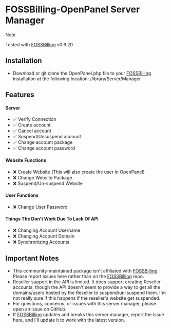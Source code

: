 # FOSSBilling-OpenPanel Server Manager

> [!NOTE]  
> Tested with [FOSSBilling](https://github.com/FOSSBilling/FOSSBilling) v0.6.20
> 



## Installation

- Download or git clone the OpenPanel.php file to your [FOSSBilling](https://github.com/FOSSBilling/FOSSBilling) installation at the following location: /library/Server/Manager


## Features
#### Server
- ✅ Verify Connection
- ✅ Create account
- ✅ Cancel account
- ✅ Suspend/Unsuspend account
- ✅ Change account package
- ✅ Change account password

#### Website Functions
- ❌ Create Website (This will also create the user in OpenPanel)
- ❌ Change Website Package
- ❌ Suspend/Un-suspend Website

#### User Functions
- ❌ Change User Password

#### Things The Don't Work Due To Lack Of API
- ❌ Changing Account Username
- ❌ Changing Account Domain
- ❌ Synchronizing Accounts

## Important Notes

- This community-maintained package isn't affiliated with [FOSSBilling](https://github.com/FOSSBilling/FOSSBilling). Please report issues here rather than on the [FOSSBilling](https://github.com/FOSSBilling/FOSSBilling) repo.
- Reseller support in the API is limited.  It does support creating Reseller accounts, though the API doesn't seem to provide a way to get all the domains/users hosted by the Reseller to suspend/un-suspend them. I'm not really sure if this happens if the reseller's website get suspended. 
- For questions, concerns, or issues with this server manager, please open an issue on GitHub.
- If [FOSSBilling](https://github.com/FOSSBilling/FOSSBilling) updates and breaks this server manager, report the issue here, and I'll update it to work with the latest version.
